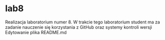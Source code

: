 # lab8
Realizacja laboratorium numer 8.
W trakcie tego laboratorium student ma za zadanie nauczenie się korzystania z GitHub oraz systemy kontroli wersji
Edytowanie plika README.md
